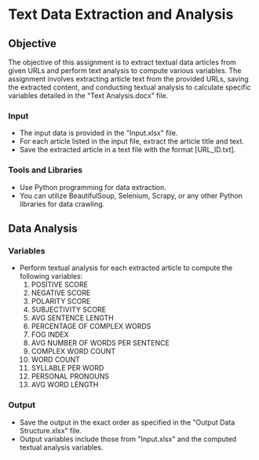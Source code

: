 # Text Data Extraction and Analysis 

## Objective

The objective of this assignment is to extract textual data articles from given URLs and perform text analysis to compute various variables. The assignment involves extracting article text from the provided URLs, saving the extracted content, and conducting textual analysis to calculate specific variables detailed in the "Text Analysis.docx" file.

### Input
- The input data is provided in the "Input.xlsx" file.
- For each article listed in the input file, extract the article title and text.
- Save the extracted article in a text file with the format [URL_ID.txt].

### Tools and Libraries
- Use Python programming for data extraction.
- You can utilize BeautifulSoup, Selenium, Scrapy, or any other Python libraries for data crawling.

## Data Analysis

### Variables
- Perform textual analysis for each extracted article to compute the following variables:
    1. POSITIVE SCORE
    2. NEGATIVE SCORE
    3. POLARITY SCORE
    4. SUBJECTIVITY SCORE
    5. AVG SENTENCE LENGTH
    6. PERCENTAGE OF COMPLEX WORDS
    7. FOG INDEX
    8. AVG NUMBER OF WORDS PER SENTENCE
    9. COMPLEX WORD COUNT
    10. WORD COUNT
    11. SYLLABLE PER WORD
    12. PERSONAL PRONOUNS
    13. AVG WORD LENGTH

### Output
- Save the output in the exact order as specified in the "Output Data Structure.xlsx" file.
- Output variables include those from "Input.xlsx" and the computed textual analysis variables.
